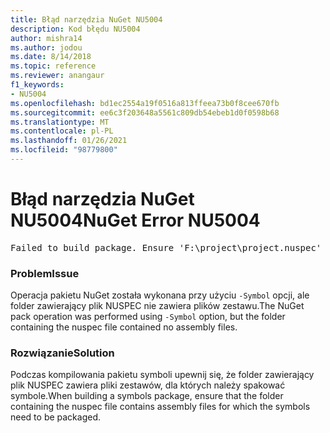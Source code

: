```yaml
---
title: Błąd narzędzia NuGet NU5004
description: Kod błędu NU5004
author: mishra14
ms.author: jodou
ms.date: 8/14/2018
ms.topic: reference
ms.reviewer: anangaur
f1_keywords:
- NU5004
ms.openlocfilehash: bd1ec2554a19f0516a813ffeea73b0f8cee670fb
ms.sourcegitcommit: ee6c3f203648a5561c809db54ebeb1d0f0598b68
ms.translationtype: MT
ms.contentlocale: pl-PL
ms.lasthandoff: 01/26/2021
ms.locfileid: "98779800"
---
```

# <a name="nuget-error-nu5004"></a><span data-ttu-id="a1075-103">Błąd narzędzia NuGet NU5004</span><span class="sxs-lookup"><span data-stu-id="a1075-103">NuGet Error NU5004</span></span>
<pre>Failed to build package. Ensure 'F:\project\project.nuspec' includes assembly files. For help on building symbols package, visit http://docs.nuget.org/.</pre>

### <a name="issue"></a><span data-ttu-id="a1075-104">Problem</span><span class="sxs-lookup"><span data-stu-id="a1075-104">Issue</span></span>

<span data-ttu-id="a1075-105">Operacja pakietu NuGet została wykonana przy użyciu `-Symbol` opcji, ale folder zawierający plik NUSPEC nie zawiera plików zestawu.</span><span class="sxs-lookup"><span data-stu-id="a1075-105">The NuGet pack operation was performed using `-Symbol` option, but the folder containing the nuspec file contained no assembly files.</span></span> 


### <a name="solution"></a><span data-ttu-id="a1075-106">Rozwiązanie</span><span class="sxs-lookup"><span data-stu-id="a1075-106">Solution</span></span>

<span data-ttu-id="a1075-107">Podczas kompilowania pakietu symboli upewnij się, że folder zawierający plik NUSPEC zawiera pliki zestawów, dla których należy spakować symbole.</span><span class="sxs-lookup"><span data-stu-id="a1075-107">When building a symbols package, ensure that the folder containing the nuspec file contains assembly files for which the symbols need to be packaged.</span></span>

